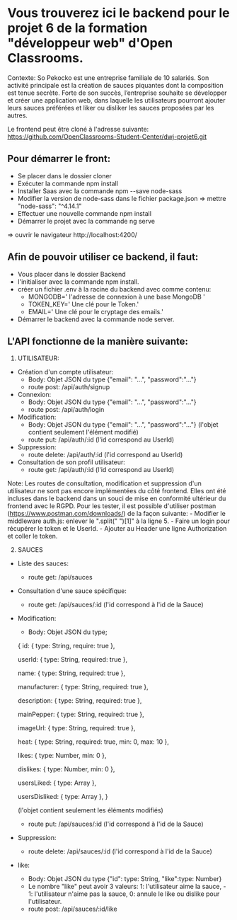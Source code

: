 # Vous trouverez ici le backend pour le projet 6 de la formation "développeur web" d'Open Classrooms.

Contexte: So Pekocko est une entreprise familiale de 10 salariés. Son activité principale est la création
de sauces piquantes dont la composition est tenue secrète. Forte de son succès, l’entreprise
souhaite se développer et créer une application web, dans laquelle les utilisateurs pourront
ajouter leurs sauces préférées et liker ou disliker les sauces proposées par les autres.

Le frontend peut être cloné à l'adresse suivante: https://github.com/OpenClassrooms-Student-Center/dwj-projet6.git

## Pour démarrer le front:

- Se placer dans le dossier cloner
- Exécuter la commande npm install
- Installer Saas avec la commande npm --save node-sass
- Modifier la version de node-sass dans le fichier package.json => mettre "node-sass": "^4.14.1"
- Effectuer une nouvelle commande npm install
- Démarrer le projet avec la commande ng serve

=> ouvrir le navigateur http://localhost:4200/

## Afin de pouvoir utiliser ce backend, il faut:

- Vous placer dans le dossier Backend
- l'initialiser avec la commande npm install.
- créer un fichier .env à la racine du backend avec comme contenu:
  - MONGODB=' l'adresse de connexion à une base MongoDB '
  - TOKEN_KEY=' Une clé pour le Token.'
  - EMAIL=' Une clé pour le cryptage des emails.'
- Démarrer le backend avec la commande node server.

## L'API fonctionne de la manière suivante:

1. UTILISATEUR:

- Création d'un compte utilisateur:
  - Body: Objet JSON du type {"email": "...", "password":"..."}
  - route post: /api/auth/signup
- Connexion:
  - Body: Objet JSON du type {"email": "...", "password":"..."}
  - route post: /api/auth/login
- Modification:
  - Body: Objet JSON du type {"email": "...", "password":"..."} (l'objet contient seulement l'élément modifié)
  - route put: /api/auth/:id (l'id correspond au UserId)
- Suppression:
  - route delete: /api/auth/:id (l'id correspond au UserId)
- Consultation de son profil utilisateur:
  - route get: /api/auth/:id (l'id correspond au UserId)

Note: Les routes de consultation, modification et suppression d'un utilisateur ne sont pas encore implémentées du côté frontend. Elles ont été incluses dans le backend dans un souci de mise en conformité ultérieur du frontend avec le RGPD. Pour les tester, il est possible d'utiliser postman (https://www.postman.com/downloads/) de la façon suivante: - Modifier le middleware auth.js: enlever le ".split(" ")[1]" à la ligne 5. - Faire un login pour récupérer le token et le UserId. - Ajouter au Header une ligne Authorization et coller le token.

2. SAUCES

- Liste des sauces:
  - route get: /api/sauces
- Consultation d'une sauce spécifique:
  - route get: /api/sauces/:id (l'id correspond à l'id de la Sauce)
- Modification:

  - Body: Objet JSON du type;

  {
  id: { type: String, require: true },

  userId: { type: String, required: true },

  name: { type: String, required: true },

  manufacturer: { type: String, required: true },

  description: { type: String, required: true },

  mainPepper: { type: String, required: true },

  imageUrl: { type: String, required: true },

  heat: { type: String, required: true, min: 0, max: 10 },

  likes: { type: Number, min: 0 },

  dislikes: { type: Number, min: 0 },

  usersLiked: { type: Array },

  usersDisliked: { type: Array },
  }

  (l'objet contient seulement les éléments modifiés)

  - route put: /api/sauces/:id (l'id correspond à l'id de la Sauce)

- Suppression:
  - route delete: /api/sauces/:id (l'id correspond à l'id de la Sauce)
- like:
  - Body: Objet JSON du type {"id": type: String, "like":type: Number}
  - Le nombre "like" peut avoir 3 valeurs: 1: l'utilisateur aime la sauce, - 1: l'utilisateur n'aime pas la sauce, 0: annule le like ou dislike pour l'utilisateur.
  - route post: /api/sauces/:id/like
